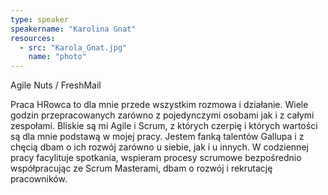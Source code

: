 ```yaml
---
type: speaker
speakername: "Karolina Gnat"
resources:
  - src: "Karola_Gnat.jpg"
    name: "photo"
---
```

Agile Nuts / FreshMail

Praca HRowca to dla mnie przede wszystkim rozmowa i działanie.
Wiele godzin przepracowanych zarówno z pojedynczymi osobami jak i z całymi
zespołami. Bliskie są mi Agile i Scrum, z których czerpię i których wartości
są dla mnie podstawą w mojej pracy. Jestem fanką talentów Gallupa i z chęcią
dbam o ich rozwój zarówno u siebie, jak i u innych. W codziennej pracy
facylituje spotkania, wspieram procesy scrumowe bezpośrednio współpracując ze
Scrum Masterami, dbam o rozwój i rekrutację pracowników.

